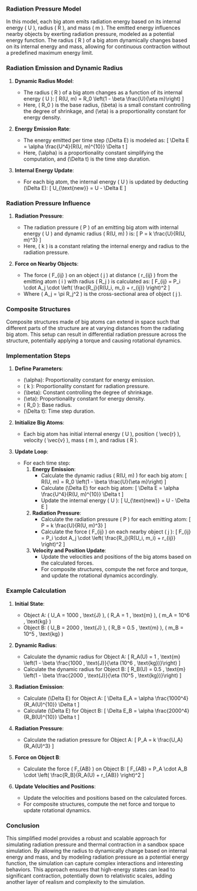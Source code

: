 ### Radiation Pressure Model

In this model, each big atom emits radiation energy based on its internal energy \( U \), radius \( R \), and mass \( m \). The emitted energy influences nearby objects by exerting radiation pressure, modeled as a potential energy function. The radius \( R \) of a big atom dynamically changes based on its internal energy and mass, allowing for continuous contraction without a predefined maximum energy limit.

### Radiation Emission and Dynamic Radius

1. **Dynamic Radius Model**:
   - The radius \( R \) of a big atom changes as a function of its internal energy \( U \):
     \[ R(U, m) = R_0 \left(1 - \beta \frac{U}{\eta m}\right) \]
   - Here, \( R_0 \) is the base radius, \(\beta\) is a small constant controlling the degree of shrinkage, and \(\eta\) is a proportionality constant for energy density.

2. **Energy Emission Rate**:
   - The energy emitted per time step \(\Delta E\) is modeled as:
     \[ \Delta E = \alpha \frac{U^4}{R(U, m)^{10}} \Delta t \]
   - Here, \(\alpha\) is a proportionality constant simplifying the computation, and \(\Delta t\) is the time step duration.

3. **Internal Energy Update**:
   - For each big atom, the internal energy \( U \) is updated by deducting \(\Delta E\):
     \[ U_{\text{new}} = U - \Delta E \]

### Radiation Pressure Influence

1. **Radiation Pressure**:
   - The radiation pressure \( P \) of an emitting big atom with internal energy \( U \) and dynamic radius \( R(U, m) \) is:
     \[ P = k \frac{U}{R(U, m)^3} \]
   - Here, \( k \) is a constant relating the internal energy and radius to the radiation pressure.

2. **Force on Nearby Objects**:
   - The force \( F_{ij} \) on an object \( j \) at distance \( r_{ij} \) from the emitting atom \( i \) with radius \( R_j \) is calculated as:
     \[ F_{ij} = P_i \cdot A_j \cdot \left( \frac{R_j}{R(U_i, m_i) + r_{ij}} \right)^2 \]
   - Where \( A_j = \pi R_j^2 \) is the cross-sectional area of object \( j \).

### Composite Structures

Composite structures made of big atoms can extend in space such that different parts of the structure are at varying distances from the radiating big atom. This setup can result in differential radiation pressure across the structure, potentially applying a torque and causing rotational dynamics.

### Implementation Steps

1. **Define Parameters**:
   - \(\alpha\): Proportionality constant for energy emission.
   - \( k \): Proportionality constant for radiation pressure.
   - \(\beta\): Constant controlling the degree of shrinkage.
   - \(\eta\): Proportionality constant for energy density.
   - \( R_0 \): Base radius.
   - \(\Delta t\): Time step duration.

2. **Initialize Big Atoms**:
   - Each big atom has initial internal energy \( U \), position \( \vec{r} \), velocity \( \vec{v} \), mass \( m \), and radius \( R \).

3. **Update Loop**:
   - For each time step:
     1. **Energy Emission**:
        - Calculate the dynamic radius \( R(U, m) \) for each big atom:
          \[ R(U, m) = R_0 \left(1 - \beta \frac{U}{\eta m}\right) \]
        - Calculate \(\Delta E\) for each big atom:
          \[ \Delta E = \alpha \frac{U^4}{R(U, m)^{10}} \Delta t \]
        - Update the internal energy \( U \):
          \[ U_{\text{new}} = U - \Delta E \]
     2. **Radiation Pressure**:
        - Calculate the radiation pressure \( P \) for each emitting atom:
          \[ P = k \frac{U}{R(U, m)^3} \]
        - Calculate the force \( F_{ij} \) on each nearby object \( j \):
          \[ F_{ij} = P_i \cdot A_j \cdot \left( \frac{R_j}{R(U_i, m_i) + r_{ij}} \right)^2 \]
     3. **Velocity and Position Update**:
        - Update the velocities and positions of the big atoms based on the calculated forces.
        - For composite structures, compute the net force and torque, and update the rotational dynamics accordingly.

### Example Calculation

1. **Initial State**:
   - Object A: \( U_A = 1000 \, \text{J} \), \( R_A = 1 \, \text{m} \), \( m_A = 10^6 \, \text{kg} \)
   - Object B: \( U_B = 2000 \, \text{J} \), \( R_B = 0.5 \, \text{m} \), \( m_B = 10^5 \, \text{kg} \)

2. **Dynamic Radius**:
   - Calculate the dynamic radius for Object A:
     \[ R_A(U) = 1 \, \text{m} \left(1 - \beta \frac{1000 \, \text{J}}{\eta (10^6 \, \text{kg})}\right) \]
   - Calculate the dynamic radius for Object B:
     \[ R_B(U) = 0.5 \, \text{m} \left(1 - \beta \frac{2000 \, \text{J}}{\eta (10^5 \, \text{kg})}\right) \]

3. **Radiation Emission**:
   - Calculate \(\Delta E\) for Object A:
     \[ \Delta E_A = \alpha \frac{1000^4}{R_A(U)^{10}} \Delta t \]
   - Calculate \(\Delta E\) for Object B:
     \[ \Delta E_B = \alpha \frac{2000^4}{R_B(U)^{10}} \Delta t \]

4. **Radiation Pressure**:
   - Calculate the radiation pressure for Object A:
     \[ P_A = k \frac{U_A}{R_A(U)^3} \]

5. **Force on Object B**:
   - Calculate the force \( F_{AB} \) on Object B:
     \[ F_{AB} = P_A \cdot A_B \cdot \left( \frac{R_B}{R_A(U) + r_{AB}} \right)^2 \]

6. **Update Velocities and Positions**:
   - Update the velocities and positions based on the calculated forces.
   - For composite structures, compute the net force and torque to update rotational dynamics.

### Conclusion

This simplified model provides a robust and scalable approach for simulating radiation pressure and thermal contraction in a sandbox space simulation. By allowing the radius to dynamically change based on internal energy and mass, and by modeling radiation pressure as a potential energy function, the simulation can capture complex interactions and interesting behaviors. This approach ensures that high-energy states can lead to significant contraction, potentially down to relativistic scales, adding another layer of realism and complexity to the simulation.
